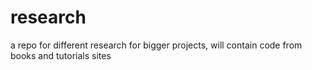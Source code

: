 # research

a repo for different research for bigger projects, will contain code from books and tutorials sites
